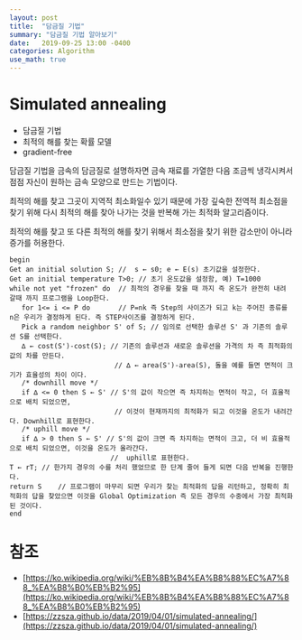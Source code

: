 ```yaml
---
layout: post
title:  "담금질 기법"
summary: "담금질 기법 알아보기"
date:   2019-09-25 13:00 -0400
categories: Algorithm
use_math: true
---
```


# Simulated annealing
- 담금질 기법
- 최적의 해를 찾는 확률 모델
- gradient-free

담금질 기법을 금속의 담금질로 설명하자면 금속 재료를 가열한 다음 조금씩 냉각시켜서 점점 자신이 원하는 금속 모양으로 만드는 기법이다.

최적의 해를 찾고 그곳이 지역적 최소화일수 있기 때문에 가장 깊숙한 전역적 최소점을 찾기 위해 다시 최적의 해를 찾아 나가는 것을 반복해 가는 최적화 알고리즘이다.

최적의 해를 찾고 또 다른 최적의 해를 찾기 위해서 최소점을 찾기 위한 감소만이 아니라 증가를 허용한다.

```
begin
Get an initial solution S; //  s ← s0; e ← E(s) 초기값을 설정한다.
Get an initial temperature T>0; // 초기 온도값을 설정함, 예) T=1000
while not yet "frozen" do  // 최적의 경우를 찾을 때 까지 즉 온도가 완전히 내려 갈때 까지 프로그램을 Loop한다.
   for 1<= i <= P do       // P=nk 즉 Step의 사이즈가 되고 k는 주어진 종류를 n은 우리가 결정하게 된다. 즉 STEP사이즈를 결정하게 된다.
   Pick a random neighbor S' of S; // 임의로 선택한 솔루션 S' 과 기존의 솔루션 S를 선택한다.
   ∆ ← cost(S')-cost(S); // 기존의 솔루션과 새로운 솔루션을 가격의 차 즉 최적화의 값의 차를 만든다.
                          // ∆ ← area(S')-area(S), 돌을 예를 들면 면적이 크기가 효율성의 차이 이다.
   /* downhill move */ 
   if ∆ <= 0 then S ← S' // S'의 값이 작으면 즉 차지하는 면적이 작고, 더 효율적으로 배치 되었으면, 
                          // 이것이 현재까지의 최적화가 되고 이것을 온도가 내려간다. Downhill로 표현한다.
   /* uphill move */ 
   if ∆ > 0 then S ← S' // S'의 값이 크면 즉 차지하는 면적이 크고, 더 비 효율적으로 배치 되었으면, 이것을 온도가 올라간다.
                         //  uphill로 표현한다.
T ← rT; // 한가지 경우의 수를 처리 했었므로 한 단계 줄어 들게 되면 다음 반복을 진행한다.
return S    // 프로그램이 마무리 되면 우리가 찾는 최적화의 답을 리턴하고, 정확히 최적화의 답을 찾았으면 이것을 Global Optimization 즉 모든 경우의 수중에서 가장 최적화된 것이다.
end
```

# 참조
- [https://ko.wikipedia.org/wiki/%EB%8B%B4%EA%B8%88%EC%A7%88_%EA%B8%B0%EB%B2%95](https://ko.wikipedia.org/wiki/%EB%8B%B4%EA%B8%88%EC%A7%88_%EA%B8%B0%EB%B2%95)
- [https://zzsza.github.io/data/2019/04/01/simulated-annealing/](https://zzsza.github.io/data/2019/04/01/simulated-annealing/)